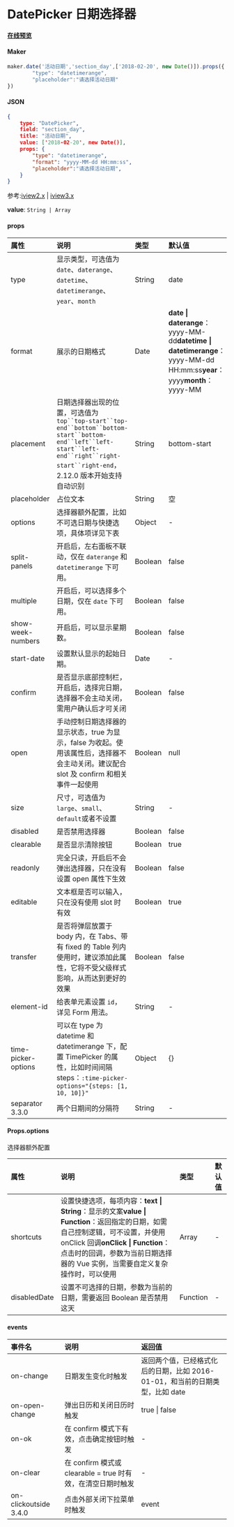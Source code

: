 # DatePicker 日期选择器

#### [在线预览](https://jsrun.net/HehKp/edit)

#### Maker
```js
maker.date('活动日期','section_day',['2018-02-20', new Date()]).props({
        "type": "datetimerange",
        "placeholder":"请选择活动日期"
})
```

#### JSON
```json
{
    type: "DatePicker",
    field: "section_day",
    title: "活动日期",
    value: ['2018-02-20', new Date()], 
    props: {
        "type": "datetimerange",
        "format": "yyyy-MM-dd HH:mm:ss", 
        "placeholder":"请选择活动日期", 
    }
}
```

参考:[iview2.x](http://v2.iviewui.com/components/date-picker#API) | [iview3.x](https://www.iviewui.com/components/date-picker#API)

**value**: `String | Array`

#### props

| 属性                | 说明                                                         | 类型                        | 默认值                                                       |
| :------------------ | :----------------------------------------------------------- | :-------------------------- | :----------------------------------------------------------- |
| type                | 显示类型，可选值为 `date`、`daterange`、`datetime`、`datetimerange`、`year`、`month` | String                      | date                                                         |
| format              | 展示的日期格式                                               | Date | **date \| daterange**： yyyy-MM-dd**datetime \| datetimerange**： yyyy-MM-dd HH:mm:ss**year**：yyyy**month**：yyyy-MM |
| placement           | 日期选择器出现的位置，可选值为`top``top-start``top-end``bottom``bottom-start``bottom-end``left``left-start``left-end``right``right-start``right-end`，2.12.0 版本开始支持自动识别 | String                      | bottom-start                                                 |
| placeholder         | 占位文本                                                     | String                      | 空                                                           |
| options             | 选择器额外配置，比如不可选日期与快捷选项，具体项详见下表     | Object                      | -                                                            |
| split-panels        | 开启后，左右面板不联动，仅在 `daterange` 和 `datetimerange` 下可用。 | Boolean                     | false                                                        |
| multiple            | 开启后，可以选择多个日期，仅在 `date` 下可用。               | Boolean                     | false                                                        |
| show-week-numbers   | 开启后，可以显示星期数。                                     | Boolean                     | false                                                        |
| start-date          | 设置默认显示的起始日期。                                     | Date                        | -                                                            |
| confirm             | 是否显示底部控制栏，开启后，选择完日期，选择器不会主动关闭，需用户确认后才可关闭 | Boolean                     | false                                                        |
| open                | 手动控制日期选择器的显示状态，true 为显示，false 为收起。使用该属性后，选择器不会主动关闭。建议配合 slot 及 confirm 和相关事件一起使用 | Boolean                     | null                                                         |
| size                | 尺寸，可选值为`large`、`small`、`default`或者不设置          | String                      | -                                                            |
| disabled            | 是否禁用选择器                                               | Boolean                     | false                                                        |
| clearable           | 是否显示清除按钮                                             | Boolean                     | true                                                         |
| readonly            | 完全只读，开启后不会弹出选择器，只在没有设置 open 属性下生效 | Boolean                     | false                                                        |
| editable            | 文本框是否可以输入，只在没有使用 slot 时有效                 | Boolean                     | true                                                         |
| transfer            | 是否将弹层放置于 body 内，在 Tabs、带有 fixed 的 Table 列内使用时，建议添加此属性，它将不受父级样式影响，从而达到更好的效果 | Boolean                     | false                                                        |
| element-id          | 给表单元素设置 `id`，详见 Form 用法。                        | String                      | -                                                            |
| time-picker-options | 可以在 type 为 datetime 和 datetimerange 下，配置 TimePicker 的属性，比如时间间隔 steps：`:time-picker-options="{steps: [1, 10, 10]}"` | Object                      | {}                                                           |
| separator 3.3.0     | 两个日期间的分隔符                                           | String                      | -                                                            |

#### Props.options

选择器额外配置

| 属性         | 说明                                                         | 类型     | 默认值 |
| :----------- | :----------------------------------------------------------- | :------- | :----- |
| shortcuts    | 设置快捷选项，每项内容：**text \| String**：显示的文案**value \| Function**：返回指定的日期，如需自己控制逻辑，可不设置，并使用 onClick 回调**onClick \| Function**：点击时的回调，参数为当前日期选择器的 Vue 实例，当需要自定义复杂操作时，可以使用 | Array    | -      |
| disabledDate | 设置不可选择的日期，参数为当前的日期，需要返回 Boolean 是否禁用这天 | Function | -      |

#### events



| 事件名                | 说明                                                        | 返回值                                                       |
| :-------------------- | :---------------------------------------------------------- | :----------------------------------------------------------- |
| on-change             | 日期发生变化时触发                                          | 返回两个值，已经格式化后的日期，比如 2016-01-01，和当前的日期类型，比如 date |
| on-open-change        | 弹出日历和关闭日历时触发                                    | true \| false                                                |
| on-ok                 | 在 confirm 模式下有效，点击确定按钮时触发                   | -                                                            |
| on-clear              | 在 confirm 模式或 clearable = true 时有效，在清空日期时触发 | -                                                            |
| on-clickoutside 3.4.0 | 点击外部关闭下拉菜单时触发                                  | event                                                        |